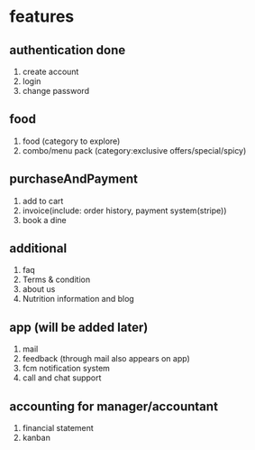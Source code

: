 # features

## authentication done

1. create account
2. login
3. change password

## food

1. food (category to explore)
2. combo/menu pack (category:exclusive offers/special/spicy)

## purchaseAndPayment

1. add to cart
2. invoice(include: order history, payment system(stripe))
3. book a dine

## additional

1. faq
2. Terms & condition
3. about us
4. Nutrition information and blog

## app (will be added later)

1. mail
2. feedback (through mail also appears on app)
3. fcm notification system
4. call and chat support

## accounting for manager/accountant

1. financial statement
2. kanban
